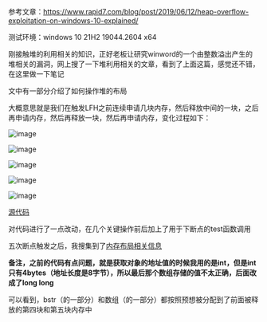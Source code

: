参考文章：https://www.rapid7.com/blog/post/2019/06/12/heap-overflow-exploitation-on-windows-10-explained/

测试环境：windows 10 21H2 19044.2604 x64

刚接触堆的利用相关的知识，正好老板让研究winword的一个由整数溢出产生的堆相关的漏洞，网上搜了一下堆利用相关的文章，看到了上面这篇，感觉还不错，在这里做一下笔记


文中有一部分介绍了如何操作堆的布局

大概意思就是我们在触发LFH之前连续申请几块内存，然后释放中间的一块，之后再申请内存，然后再释放一块，然后再申请内存，变化过程如下：

![image](https://user-images.githubusercontent.com/48377190/224503037-478a4a05-a70f-44a7-bfc8-17988dd93eaf.png)

![image](https://user-images.githubusercontent.com/48377190/224503044-185d52f5-4ba0-4cdb-9989-35648fe3a3b7.png)

![image](https://user-images.githubusercontent.com/48377190/224503058-39e9b19f-a354-4bc4-908c-9f5cce5453ac.png)

![image](https://user-images.githubusercontent.com/48377190/224503067-a4722caa-00bb-42a5-9e4d-647da4ed8bec.png)

![image](https://user-images.githubusercontent.com/48377190/224503074-2fc076e0-caf8-49ef-a8c3-008079122123.png)


[源代码](https://github.com/wqreytuk/heap_feng_shui/blob/main/manipulate_heap.cpp)

对代码进行了一点改动，在几个关键操作前后加上了用于下断点的test函数调用

五次断点触发之后，我搜集到了[内存布局相关信息](https://github.com/wqreytuk/heap_feng_shui/tree/main/heap_memory_layout_of_every_step)

**备注，之前的代码有点问题，就是获取对象的地址值的时候我用的是int，但是int只有4bytes（地址长度是8字节），所以最后那个数组存储的值不太正确，后面改成了long long**

可以看到，bstr（的一部分）和数组（的一部分）都按照预想被分配到了前面被释放的第四块和第五块内存中
